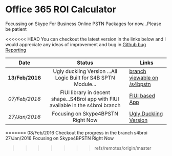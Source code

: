 # Office 365 ROI Calculator

Focussing on Skype For Business Online PSTN Packages for now...Please be patient

<<<<<<< HEAD
You can checkout the latest version in the links below and I would appreciate any ideas of improvement and bug in [Github bug Reporting](https://github.com/julianfrank/jfheroo365roi/issues)

| Date   	| Status   	| Links   	|
|:-:	|:-:	|---	|
| **13/Feb/2016**  	| Ugly duckling Version ...All Logic Built for S4B SPTN Module...  	| [branch viewable on /s4bpstn](https://jfs4broi.herokuapp.com/s4bpstn)  	|
| *07/Feb/2016*  	| FlUI library in decent shape...S4Broi app with FlUI available in the s4broi branch  	| [FlUI based App](https://jfs4broi.herokuapp.com/FlUI)  	|
|*27/Jan/2016*   	| Focusing on Skype4BPSTN Right Now  	| [Ugly Duckling Version](https://jfs4broi.herokuapp.com)  	|

      
     
=======
08/Feb/2016   Checkout the progress in the branch s4broi
27/Jan/2016   Focusing on Skype4BPSTN Right Now
>>>>>>> refs/remotes/origin/master
